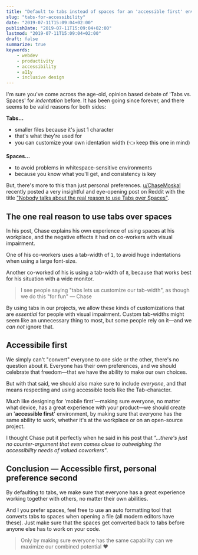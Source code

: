 ```yaml
---
title: "Default to tabs instead of spaces for an 'accessible first' environment"
slug: "tabs-for-accessibility"
date: "2019-07-11T15:09:04+02:00"
publishDate: "2019-07-11T15:09:04+02:00"
lastmod: "2019-07-11T15:09:04+02:00"
draft: false
summarize: true
keywords:
    - webdev
    - productivity
    - accessibility
    - a11y
    - inclusive design
---
```


I'm sure you've come across the age-old, opinion based debate of 'Tabs vs. Spaces' for *indentation* before. It has been going since forever, and there seems to be valid reasons for both sides:

**Tabs...**

- smaller files because it's just 1 character
- that's what they're used for
- you can customize your own identation width (👈 keep this one in mind)

**Spaces...**

- to avoid problems in whitespace-sensitive environments
- because you know what you'll get, and consistency is key

But, there's more to this than just personal preferences. [u/ChaseMoskal](https://www.reddit.com/user/ChaseMoskal) recently posted a very insightful and eye-opening post on Reddit with the title ["Nobody talks about the real reason to use Tabs over Spaces"](https://www.reddit.com/r/javascript/comments/c8drjo/nobody_talks_about_the_real_reason_to_use_tabs/).

<!--more-->

## The one real reason to use tabs over spaces
In his post, Chase explains his own experience of using spaces at his workplace, and the negative effects it had on co-workers with visual impairment.

One of his co-workers uses a tab-width of `1`, to avoid huge indentations when using a large font-size.

Another co-worked of his is using a tab-width of `8`, because that works best for his situation with a wide monitor.

> I see people saying "tabs lets us customize our tab-width", as though we do this "for fun" — Chase

By using tabs in our projects, we allow these kinds of customizations that are *essential* for people with visual impairment. Custom tab-widths might seem like an unnecessary thing to most, but some people rely on it—and we *can not* ignore that.

## Accessibile first
We simply can't "convert" everyone to one side or the other, there's no question about it. Everyone has their own preferences, and we should celebrate that freedom—that we have the ability to make our own choices.

But with that said, we should also make sure to include *everyone*, and that means respecting and using accessible tools like the Tab-character.

Much like designing for 'mobile first'—making sure everyone, no matter what device, has a great experience with your product—we should create an '**accessible first**' environment, by making sure that everyone has the same ability to work, whether it's at the workplace or on an open-source project.

I thought Chase put it perfectly when he said in his post that *"...there's just no counter-argument that even comes close to outweighing the accessibility needs of valued coworkers"*.

## Conclusion — Accessible first, personal preference second
By defaulting to tabs, we make sure that everyone has a great experience working together with others, no matter their own abilities.

And I you prefer spaces, feel free to use an auto formatting tool that converts tabs to spaces when opening a file (all modern editors have these). Just make sure that the spaces get converted back to tabs before anyone else has to work on your code.

> Only by making sure everyone has the same capability can we maximize our combined potential ❤️